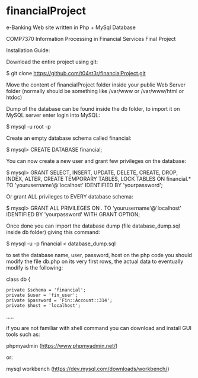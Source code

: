 # financialProject

e-Banking Web site written in Php + MySql Database

COMP7370 Information Processing in Financial Services Final Project

Installation Guide:

Download the entire project using git:

$ git clone https://github.com/t04st3r/financialProject.git

Move the content of financialProject folder inside your public Web Server folder 
(normally should be something like /var/www or /var/www/html or htdoc)

Dump of the database can be found inside the db folder, 
to import it on MySQL server enter login into MySQL: 

$ mysql -u root -p

Create an empty database schema called financial:

$ mysql> CREATE DATABASE financial;

You can now create a new user and grant few privileges on the database:

$ mysql> GRANT SELECT, INSERT, UPDATE, DELETE, CREATE, DROP, INDEX, ALTER, 
CREATE TEMPORARY TABLES, LOCK TABLES ON financial.* 
TO 'yourusername'@'localhost' IDENTIFIED BY 'yourpassword';

Or grant ALL privileges to EVERY database schema:

$ mysql> GRANT ALL PRIVILEGES ON *.* TO 'yourusername'@'localhost' 
IDENTIFIED BY 'yourpassword' WITH GRANT OPTION;

Once done you can import the database dump (file database_dump.sql inside
db folder) giving this command:

$ mysql -u <username previously created> -p financial < database_dump.sql

to set the database name, user, password, host on the php code you should modify 
the file db.php on its very first rows, the actual data to eventually modify is 
the following:

class db {

    private $schema = 'financial';
    private $user = 'fin_user';
    private $password = 'Fin::Account::314';
    private $host = 'localhost';  

.....

if you are not familiar with shell command you can download and install GUI 
tools such as: 

phpmyadmin (https://www.phpmyadmin.net/)

or:

mysql workbench (https://dev.mysql.com/downloads/workbench/)
